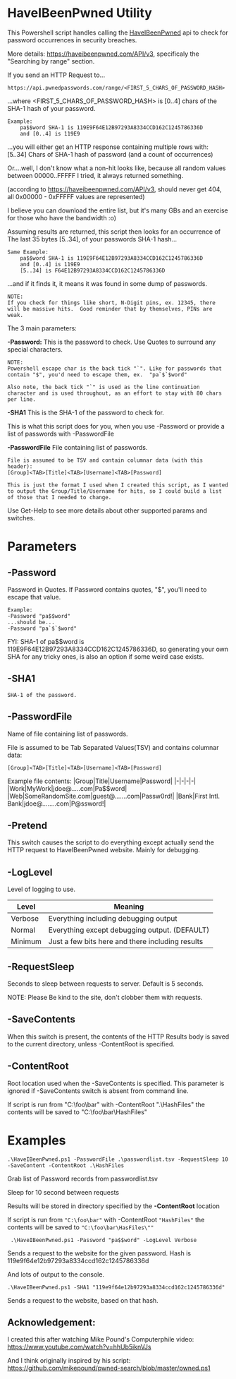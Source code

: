 # HaveIBeenPwned Utility

This Powershell script handles calling the [HaveIBeenPwned](https://haveibeenpwned.com/) api to check for password occurrences in security breaches.

More details:  https://haveibeenpwned.com/API/v3, specificaly the "Searching by range" section.

If you send an HTTP Request to...

`https://api.pwnedpasswords.com/range/<FIRST_5_CHARS_OF_PASSWORD_HASH>`

...where <FIRST_5_CHARS_OF_PASSWORD_HASH> is [0..4] chars of the SHA-1 hash of your password.

```
Example:
    pa$$word SHA-1 is 119E9F64E12B97293A8334CCD162C1245786336D
    and [0..4] is 119E9
```
...you will either get an HTTP response containing multiple rows with:
 [5..34] Chars of SHA-1 hash of password (and a count of occurrences)

Or....well, I don't know what a non-hit looks like, because all random values between 00000..FFFFF I tried, it always returned something.

(according to https://haveibeenpwned.com/API/v3, should never get 404, all 0x00000 - 0xFFFFF values are represented)

I believe you can download the entire list, but it's many GBs and an exercise for those who have the bandwidth :o)

Assuming results are returned, this script then looks for an occurrence of The last 35 bytes [5..34], of your passwords SHA-1 hash...

```
Same Example:
    pa$$word SHA-1 is 119E9F64E12B97293A8334CCD162C1245786336D
    and [0..4] is 119E9
    [5..34] is F64E12B97293A8334CCD162C1245786336D
```

...and if it finds it, it means it was found in some dump of passwords.

```
NOTE:
If you check for things like short, N-Digit pins, ex. 12345, there will be massive hits.  Good reminder that by themselves, PINs are weak.
```

The 3 main parameters:

**-Password:**
This is the password to check.  Use Quotes to surround any special characters.


```
NOTE:
Powershell escape char is the back tick "`". Like for passwords that contain "$", you'd need to escape them, ex.  "pa`$`$word"

Also note, the back tick "`" is used as the line continuation character and is used throughout, as an effort to stay with 80 chars per line.
```

**-SHA1**
This is the SHA-1 of the password to check for.

This is what this script does for you, when you use -Password or provide a list of passwords with -PasswordFile


**-PasswordFile**
    File containing list of passwords.

    File is assumed to be TSV and contain columnar data (with this header):
    [Group]<TAB>[Title]<TAB>[Username]<TAB>[Password]

    This is just the format I used when I created this script, as I wanted to output the Group/Title/Username for hits, so I could build a list of those that I needed to change.

Use Get-Help to see more details about other supported params and switches.

# Parameters
## -Password
Password in Quotes.  If Password contains quotes, "$", you'll need to escape that value.

```
Example:
-Password "pa$$word"
...should be...
-Password "pa`$`$word"
```

FYI: SHA-1 of pa$$word is 119E9F64E12B97293A8334CCD162C1245786336D, so
generating your own SHA for any tricky ones, is also an option if
some weird case exists.


## -SHA1
    SHA-1 of the password.

## -PasswordFile
Name of file containing list of passwords.

File is assumed to be Tab Separated Values(TSV) and contains columnar data:

`[Group]<TAB>[Title]<TAB>[Username]<TAB>[Password]`

Example file contents:
|Group|Title|Username|Password|
|-|-|-|-|
|Work|MyWork|jdoe@.....com|Pa$$word|
|Web|SomeRandomSite.com|guest@.......com|Passw0rd!|
|Bank|First Intl. Bank|jdoe@........com|P@ssword!|

## -Pretend
This switch causes the script to do everything except actually send the HTTP request to HaveIBeenPwned website.  Mainly for debugging.

## -LogLevel
Level of logging to use.

|Level|Meaning|
|-|-|
|Verbose|Everything including debugging output|
|Normal|Everything except debugging output. (DEFAULT)|
|Minimum|Just a few bits here and there including results|

## -RequestSleep
Seconds to sleep between requests to server.
Default is 5 seconds.

NOTE: Please Be kind to the site, don't clobber them with requests.

## -SaveContents
When this switch is present, the contents of the HTTP Results body is
saved to the current directory, unless -ContentRoot is specified.

## -ContentRoot
Root location used when the -SaveContents is specified.
This parameter is ignored if -SaveContents switch is absent from command line.

If script is run from "C:\foo\bar" with -ContentRoot ".\HashFiles" the contents will be saved to "C:\foo\bar\HashFiles\"

# Examples
`.\HaveIBeenPwned.ps1 -PasswordFile .\passwordlist.tsv -RequestSleep 10 -SaveContent -ContentRoot .\HashFiles`

Grab list of Password records from passwordlist.tsv 

Sleep for 10 second between requests

Results will be stored in directory specified by the **-ContentRoot** location

If script is run from `"C:\foo\bar"` with -ContentRoot `"HashFiles"` the contents will be saved to `"C:\foo\bar\HasFiles\""`


` .\HaveIBeenPwned.ps1 -Password "pa$$word" -LogLevel Verbose`

Sends a request to the website for the given password.
Hash is 119e9f64e12b97293a8334ccd162c1245786336d

And lots of output to the console.

`.\HaveIBeenPwned.ps1 -SHA1 "119e9f64e12b97293a8334ccd162c1245786336d"`

Sends a request to the website, based on that hash.


## Acknowledgement:
I created this after watching Mike Pound's Computerphile video:
https://www.youtube.com/watch?v=hhUb5iknVJs

And I think originally inspired by his script:
https://github.com/mikepound/pwned-search/blob/master/pwned.ps1
